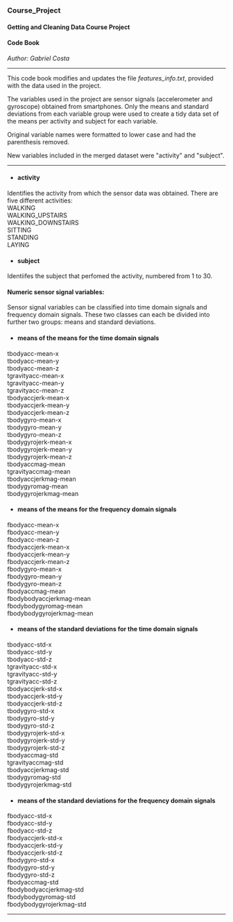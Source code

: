 ### Course_Project

#### Getting and Cleaning Data Course Project

#### Code Book

*Author: Gabriel Costa*

-----

This code book modifies and updates the file *features_info.txt*, provided with the
data used in the project.

The variables used in the project are sensor signals (accelerometer and gyroscope) obtained from smartphones. Only the means and standard deviations from each variable group were used to create a tidy data set of the means per activity and subject for each variable. 

Original variable names were formatted to lower case and had the parenthesis removed.

New variables included in the merged dataset were "activity" and "subject".

-----

* #### activity
Identifies the activity from which the sensor data was obtained. There are five different activities:   
WALKING      
WALKING_UPSTAIRS    
WALKING_DOWNSTAIRS     
SITTING    
STANDING    
LAYING

* #### subject
Identiifes the subject that perfomed the activity, numbered from 1 to 30.

#### Numeric sensor signal variables:
Sensor signal variables can be classified into time domain signals and frequency domain signals. These two classes can each be divided into further two groups: means and standard deviations.

* #### means of the means for the time domain signals
tbodyacc-mean-x   
tbodyacc-mean-y           
tbodyacc-mean-z           
tgravityacc-mean-x       
tgravityacc-mean-y        
tgravityacc-mean-z        
tbodyaccjerk-mean-x      
tbodyaccjerk-mean-y       
tbodyaccjerk-mean-z       
tbodygyro-mean-x         
tbodygyro-mean-y          
tbodygyro-mean-z          
tbodygyrojerk-mean-x     
tbodygyrojerk-mean-y      
tbodygyrojerk-mean-z      
tbodyaccmag-mean         
tgravityaccmag-mean       
tbodyaccjerkmag-mean      
tbodygyromag-mean        
tbodygyrojerkmag-mean

* #### means of the means for the frequency domain signals
fbodyacc-mean-x           
fbodyacc-mean-y          
fbodyacc-mean-z           
fbodyaccjerk-mean-x       
fbodyaccjerk-mean-y      
fbodyaccjerk-mean-z       
fbodygyro-mean-x          
fbodygyro-mean-y         
fbodygyro-mean-z          
fbodyaccmag-mean          
fbodybodyaccjerkmag-mean   
fbodybodygyromag-mean   
fbodybodygyrojerkmag-mean  

* #### means of the standard deviations for the time domain signals
tbodyacc-std-x           
tbodyacc-std-y            
tbodyacc-std-z            
tgravityacc-std-x        
tgravityacc-std-y         
tgravityacc-std-z         
tbodyaccjerk-std-x       
tbodyaccjerk-std-y        
tbodyaccjerk-std-z        
tbodygyro-std-x          
tbodygyro-std-y           
tbodygyro-std-z           
tbodygyrojerk-std-x      
tbodygyrojerk-std-y       
tbodygyrojerk-std-z       
tbodyaccmag-std          
tgravityaccmag-std        
tbodyaccjerkmag-std       
tbodygyromag-std         
tbodygyrojerkmag-std      

* #### means of the standard deviations for the frequency domain signals
fbodyacc-std-x            
fbodyacc-std-y           
fbodyacc-std-z          
fbodyaccjerk-std-x        
fbodyaccjerk-std-y       
fbodyaccjerk-std-z        
fbodygyro-std-x           
fbodygyro-std-y          
fbodygyro-std-z           
fbodyaccmag-std           
fbodybodyaccjerkmag-std     
fbodybodygyromag-std      
fbodybodygyrojerkmag-std    

-----
